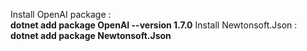 Install OpenAI package :<br>
**dotnet add package OpenAI --version 1.7.0**
Install Newtonsoft.Json :<br>
**dotnet add package Newtonsoft.Json**
